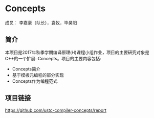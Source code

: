 # Concepts

成员：
李嘉豪（队长），袁牧，毕昊阳

## 简介

本项目是2017年秋季学期编译原理(H)课程小组作业，项目的主要研究对象是
C++的一个扩展: Concepts。项目的主要内容包括:
- Concepts简介
- 基于模板元编程的部分实现
- Concepts作为编程范式

## 项目链接

https://github.com/ustc-compiler-concepts/report
